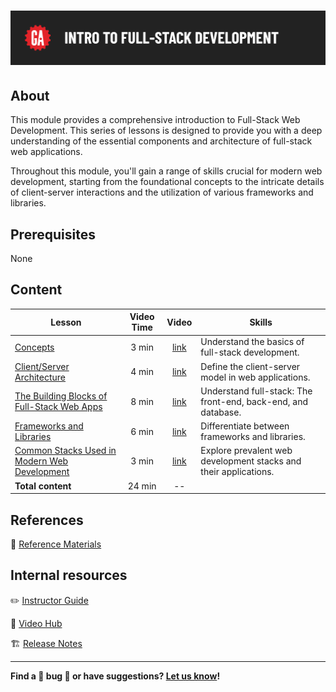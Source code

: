 # ![Intro to Full-Stack Development](./assets/hero.png)

## About

This module provides a comprehensive introduction to Full-Stack Web Development. This series of lessons is designed to provide you with a deep understanding of the essential components and architecture of full-stack web applications.

Throughout this module, you'll gain a range of skills crucial for modern web development, starting from the foundational concepts to the intricate details of client-server interactions and the utilization of various frameworks and libraries.

## Prerequisites

None

## Content

| Lesson | Video Time | Video | Skills |
| ------ |:----------:|:-----:| ------ |
| [Concepts](./concepts/README.md)                                                                         | 3 min  | [link](https://generalassembly.wistia.com/medias/mmb3taho95) | Understand the basics of full-stack development.                 |
| [Client/Server Architecture](./client-server-architecture/README.md)                                     | 4 min  | [link](https://generalassembly.wistia.com/medias/08kckia0or) | Define the client-server model in web applications.              |
| [The Building Blocks of Full-Stack Web Apps](./the-building-blocks-of-full-stack-web-apps/README.md)     | 8 min  | [link](https://generalassembly.wistia.com/medias/4v0sg6yzu9) | Understand full-stack: The front-end, back-end, and database.    |
| [Frameworks and Libraries](./frameworks-and-libraries/README.md)                                         | 6 min  | [link](https://generalassembly.wistia.com/medias/y0318yhcys) | Differentiate between frameworks and libraries.                  |
| [Common Stacks Used in Modern Web Development](./common-stacks-used-in-modern-web-development/README.md) | 3 min  | [link](https://generalassembly.wistia.com/medias/lslg6nys33) | Explore prevalent web development stacks and their applications. |
| **Total content**                                                                                        | 24 min | --                                                           |                                                                  |

## References

📖 [Reference Materials](./references/README.md)

## Internal resources

✏️ [Instructor Guide](./internal-resources/instructor-guide.md)

🎥 [Video Hub](./internal-resources/video-hub.md)

🏗️ [Release Notes](./internal-resources/release-notes.md)

---

**Find a 👾 bug 👾 or have suggestions? [Let us know](https://git.generalassemb.ly/modular-curriculum-all-courses/universal-resources-internal/blob/main/module-feedback.md)!**

